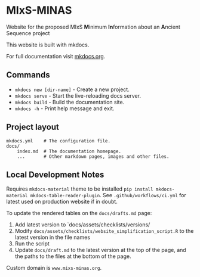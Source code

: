 # MIxS-MINAS

Website for the proposed MIxS **M**inimum **In**formation about an **A**ncient Sequence project

This website is built with mkdocs.

For full documentation visit [mkdocs.org](https://www.mkdocs.org).

## Commands

- `mkdocs new [dir-name]` - Create a new project.
- `mkdocs serve` - Start the live-reloading docs server.
- `mkdocs build` - Build the documentation site.
- `mkdocs -h` - Print help message and exit.

## Project layout

    mkdocs.yml    # The configuration file.
    docs/
        index.md  # The documentation homepage.
        ...       # Other markdown pages, images and other files.

## Local Development Notes

Requires `mkdocs-material` theme to be installed `pip install mkdocs-material mkdocs-table-reader-plugin`. See `.github/workflows/ci.yml` for latest used on production website if in doubt.

To update the rendered tables on the `docs/drafts.md` page:

1. Add latest version to `docs/assets/checklists/versions/
2. Modify `docs/assets/checklists/website_simplification_script.R` to the latest version in the file names
3. Run the script
4. Update `docs/draft.md` to the latest version at the top of the page, and the paths to the files at the bottom of the page.

Custom domain is `www.mixs-minas.org`.